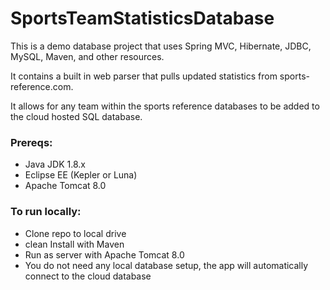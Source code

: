 # SportsTeamStatisticsDatabase

This is a demo database project that uses Spring MVC, Hibernate, JDBC, MySQL, Maven, and other resources.

It contains a built in web parser that pulls updated statistics from sports-reference.com.

It allows for any team within the sports reference databases to be added to the cloud hosted SQL database.

<h3>Prereqs:</h3>
<ul>
<li>Java JDK 1.8.x</li>
<li>Eclipse EE (Kepler or Luna)</li>
<li>Apache Tomcat 8.0</li>
</ul>

<h3>To run locally:</h3>
<ul>
<li>Clone repo to local drive</li>
<li>clean Install with Maven</li>
<li>Run as server with Apache Tomcat 8.0</li>
<li>You do not need any local database setup, the app will automatically connect to the cloud database</li>
</ul>
